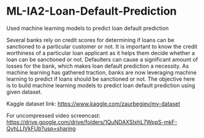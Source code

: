 # ML-IA2-Loan-Default-Prediction
Used machine learning models to predict loan default prediction

Several banks rely on credit scores for determining if loans can be sanctioned to a particular customer or not. It is important to know the credit worthiness of a particular loan applicant as it helps them decide whether a loan can be sanctioned or not. Defaulters can cause a significant amount of losses for the bank, which makes loan default prediction a necessity. As machine learning has gathered traction, banks are now leveraging machine learning to predict if loans should be sanctioned or not. The objective here is to build machine learning models to predict loan default prediction using given dataset. 

Kaggle dataset link:
https://www.kaggle.com/zaurbegiev/my-dataset


For uncompressed video screencast:
https://drive.google.com/drive/folders/1QuNDAXSIxhL7WppS-mkF-QyhLLIVkFUb?usp=sharing

